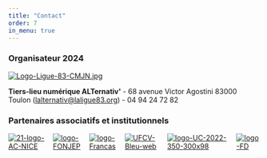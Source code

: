 ```yaml
---
title: "Contact"
order: 7
in_menu: true
---
```

### Organisateur 2024
[![Logo-Ligue-83-CMJN.jpg](https://i.postimg.cc/NMxfLr2z/Logo-Ligue-83-CMJN.jpg)](https://fol83laligue.org/)

**Tiers-lieu numérique ALTernativ'** - 68 avenue Victor Agostini 83000 Toulon (lalternativ@laligue83.org) - 04 94 24 72 82

### Partenaires associatifs et institutionnels
<html>
<head>
    <style>
        .image-container {
            display: inline-flex;
        }

.allimg {
             
   width:100%;margin-left:0%; margin-right:0%;
        }
    </style>
</head>
<div class="allimg"><div class="image-container">
<a href='https://www.ac-nice.fr/sdjes-83' target='_blank'><img src='https://i.postimg.cc/Xv9Sn1Hk/21-logo-AC-NICE.jpg' border='0' alt='21-logo-AC-NICE'/> 
<a href='https://www.fonjep.org/en-region/provence-alpes-cote-dazur' target='_blank'><img src='https://i.postimg.cc/mDqPvJjs/logo-FONJEP.png' border='0' alt='logo-FONJEP'/></a>
<a href='https://www.francas83.com/' target='_blank'><img src='https://i.postimg.cc/nrQ1tqzN/logo-Francas.jpg' border='0' alt='logo-Francas'/></a>
<a href='https://www.ufcv.fr/PACA' target='_blank'><img src='https://i.postimg.cc/5tXcFkkz/UFCV-Bleu-web.jpg' border='0' alt='UFCV-Bleu-web'/></a>
<a href='https://www.uniscite.fr/antenne/toulon-var/' target='_blank'><img src='https://i.postimg.cc/TwPgbBC8/logo-UC-2022-350-300x98.png' border='0' alt='logo-UC-2022-350-300x98'/></a>
<a href='https://8306.foyersruraux.org/' target='_blank'><img src='https://i.postimg.cc/VNKbzD1K/logo-FD.jpg' border='0' alt='logo-FD'/></a> 
